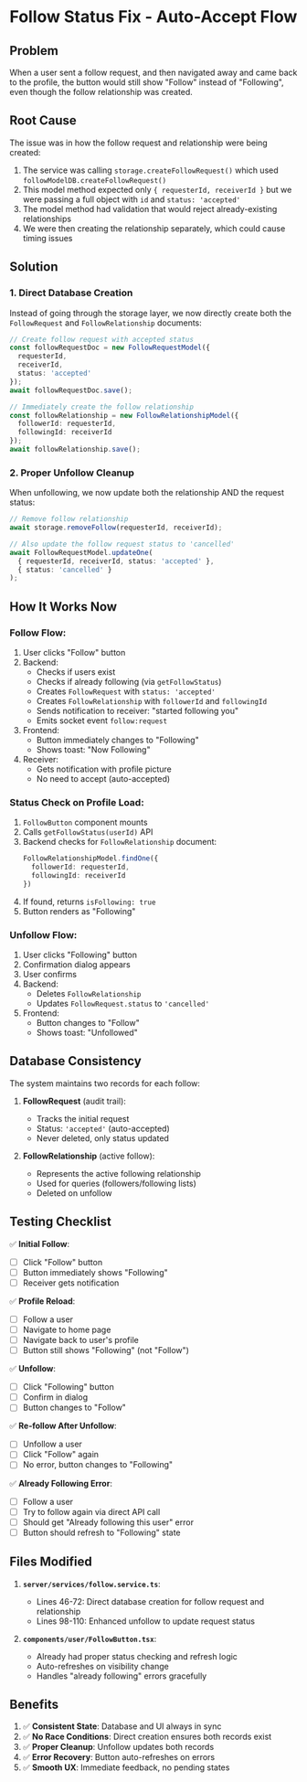 # Follow Status Fix - Auto-Accept Flow

## Problem
When a user sent a follow request, and then navigated away and came back to the profile, the button would still show "Follow" instead of "Following", even though the follow relationship was created.

## Root Cause
The issue was in how the follow request and relationship were being created:

1. The service was calling `storage.createFollowRequest()` which used `followModelDB.createFollowRequest()`
2. This model method expected only `{ requesterId, receiverId }` but we were passing a full object with `id` and `status: 'accepted'`
3. The model method had validation that would reject already-existing relationships
4. We were then creating the relationship separately, which could cause timing issues

## Solution

### 1. **Direct Database Creation**
Instead of going through the storage layer, we now directly create both the `FollowRequest` and `FollowRelationship` documents:

```typescript
// Create follow request with accepted status
const followRequestDoc = new FollowRequestModel({
  requesterId,
  receiverId,
  status: 'accepted'
});
await followRequestDoc.save();

// Immediately create the follow relationship
const followRelationship = new FollowRelationshipModel({
  followerId: requesterId,
  followingId: receiverId
});
await followRelationship.save();
```

### 2. **Proper Unfollow Cleanup**
When unfollowing, we now update both the relationship AND the request status:

```typescript
// Remove follow relationship
await storage.removeFollow(requesterId, receiverId);

// Also update the follow request status to 'cancelled'
await FollowRequestModel.updateOne(
  { requesterId, receiverId, status: 'accepted' },
  { status: 'cancelled' }
);
```

## How It Works Now

### Follow Flow:
1. User clicks "Follow" button
2. Backend:
   - Checks if users exist
   - Checks if already following (via `getFollowStatus`)
   - Creates `FollowRequest` with `status: 'accepted'`
   - Creates `FollowRelationship` with `followerId` and `followingId`
   - Sends notification to receiver: "started following you"
   - Emits socket event `follow:request`
3. Frontend:
   - Button immediately changes to "Following"
   - Shows toast: "Now Following"
4. Receiver:
   - Gets notification with profile picture
   - No need to accept (auto-accepted)

### Status Check on Profile Load:
1. `FollowButton` component mounts
2. Calls `getFollowStatus(userId)` API
3. Backend checks for `FollowRelationship` document:
   ```typescript
   FollowRelationshipModel.findOne({ 
     followerId: requesterId, 
     followingId: receiverId 
   })
   ```
4. If found, returns `isFollowing: true`
5. Button renders as "Following"

### Unfollow Flow:
1. User clicks "Following" button
2. Confirmation dialog appears
3. User confirms
4. Backend:
   - Deletes `FollowRelationship`
   - Updates `FollowRequest.status` to `'cancelled'`
5. Frontend:
   - Button changes to "Follow"
   - Shows toast: "Unfollowed"

## Database Consistency

The system maintains two records for each follow:

1. **FollowRequest** (audit trail):
   - Tracks the initial request
   - Status: `'accepted'` (auto-accepted)
   - Never deleted, only status updated

2. **FollowRelationship** (active follow):
   - Represents the active following relationship
   - Used for queries (followers/following lists)
   - Deleted on unfollow

## Testing Checklist

✅ **Initial Follow**:
- [ ] Click "Follow" button
- [ ] Button immediately shows "Following"
- [ ] Receiver gets notification

✅ **Profile Reload**:
- [ ] Follow a user
- [ ] Navigate to home page
- [ ] Navigate back to user's profile
- [ ] Button still shows "Following" (not "Follow")

✅ **Unfollow**:
- [ ] Click "Following" button
- [ ] Confirm in dialog
- [ ] Button changes to "Follow"

✅ **Re-follow After Unfollow**:
- [ ] Unfollow a user
- [ ] Click "Follow" again
- [ ] No error, button changes to "Following"

✅ **Already Following Error**:
- [ ] Follow a user
- [ ] Try to follow again via direct API call
- [ ] Should get "Already following this user" error
- [ ] Button should refresh to "Following" state

## Files Modified

1. **`server/services/follow.service.ts`**:
   - Lines 46-72: Direct database creation for follow request and relationship
   - Lines 98-110: Enhanced unfollow to update request status

2. **`components/user/FollowButton.tsx`**:
   - Already had proper status checking and refresh logic
   - Auto-refreshes on visibility change
   - Handles "already following" errors gracefully

## Benefits

1. ✅ **Consistent State**: Database and UI always in sync
2. ✅ **No Race Conditions**: Direct creation ensures both records exist
3. ✅ **Proper Cleanup**: Unfollow updates both records
4. ✅ **Error Recovery**: Button auto-refreshes on errors
5. ✅ **Smooth UX**: Immediate feedback, no pending states






